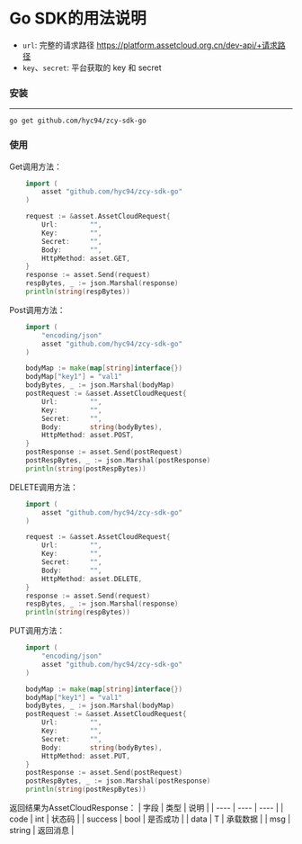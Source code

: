 # Go SDK的用法说明
* `url`: 完整的请求路径 https://platform.assetcloud.org.cn/dev-api/+请求路径
* `key`、`secret`: 平台获取的 key 和 secret

### 安装
---
    go get github.com/hyc94/zcy-sdk-go
### 使用
Get调用方法：
```go
    import (
    	asset "github.com/hyc94/zcy-sdk-go"
    )

    request := &asset.AssetCloudRequest{
        Url:        "",
        Key:        "",
        Secret:     "",
        Body:       "",
        HttpMethod: asset.GET,
    }
    response := asset.Send(request)
    respBytes, _ := json.Marshal(response)
    println(string(respBytes))
```
Post调用方法：
```go
    import (
    	"encoding/json"
    	asset "github.com/hyc94/zcy-sdk-go"
    )

    bodyMap := make(map[string]interface{})
    bodyMap["key1"] = "val1"
    bodyBytes, _ := json.Marshal(bodyMap)
    postRequest := &asset.AssetCloudRequest{
        Url:        "",
        Key:        "",
        Secret:     "",
        Body:       string(bodyBytes),
        HttpMethod: asset.POST,
    }
    postResponse := asset.Send(postRequest)
    postRespBytes, _ := json.Marshal(postResponse)
    println(string(postRespBytes))
```
DELETE调用方法：
```go
    import (
        asset "github.com/hyc94/zcy-sdk-go"
    )

    request := &asset.AssetCloudRequest{
        Url:        "",
        Key:        "",
        Secret:     "",
        Body:       "",
        HttpMethod: asset.DELETE,
    }
    response := asset.Send(request)
    respBytes, _ := json.Marshal(response)
    println(string(respBytes))
```
PUT调用方法：
```go
    import (
    	"encoding/json"
    	asset "github.com/hyc94/zcy-sdk-go"
    )

    bodyMap := make(map[string]interface{})
    bodyMap["key1"] = "val1"
    bodyBytes, _ := json.Marshal(bodyMap)
    postRequest := &asset.AssetCloudRequest{
        Url:        "",
        Key:        "",
        Secret:     "",
        Body:       string(bodyBytes),
        HttpMethod: asset.PUT,
    }
    postResponse := asset.Send(postRequest)
    postRespBytes, _ := json.Marshal(postResponse)
    println(string(postRespBytes))
```

返回结果为AssetCloudResponse：
| 字段 | 类型 | 说明 |
| ---- | ---- | ---- |
| code | int | 状态码 |
| success | bool | 是否成功 |
| data | T | 承载数据 |
| msg | string | 返回消息 | 